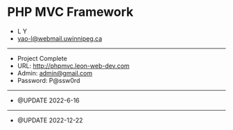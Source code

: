 # PHP MVC Framework

-   L Y
-   <yao-l@webmail.uwinnipeg.ca>

---

-   Project Complete
-   URL: <http://phpmvc.leon-web-dev.com>
-   Admin: admin@gmail.com
-   Password: P@ssw0rd

---

-   @UPDATE 2022-6-16

---

-   @UPDATE 2022-12-22

